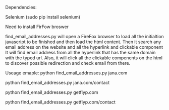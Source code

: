 Dependencies:

Selenium (sudo pip install selenium)

Need to install FirFow broswer

find_email_addresses.py will open a FireFox browser to load all the initialtion javascript to be finished
and then load the html content.
Then it search any email address on the website and all the hyperlink and clickable component 
It will find email address from all the hyperlink that has the same domain with the typed url. 
Also, it will click all the clickable compenents on the html to discover possible redirection and check email from there.

Useage emaple:
python find_email_addresses.py jana.com                                                                                         

python find_email_addresses.py jana.com/contact

python find_email_addresses.py getflyp.com

python find_email_addresses.py getflyp.com/contact
